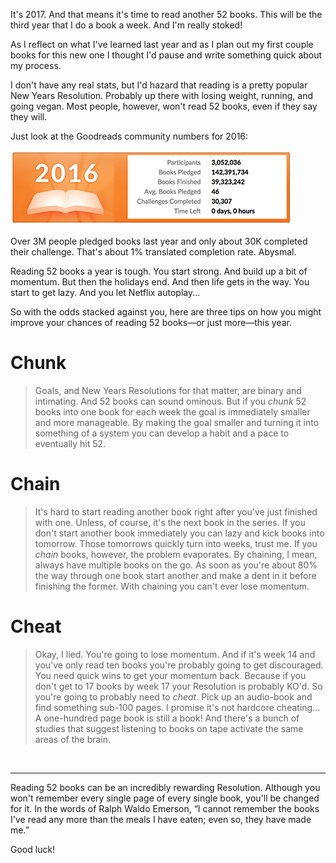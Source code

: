 It's 2017. And that means it's time to read another 52 books. This will be the third year that I do a book a week. And I'm really stoked!

As I reflect on what I've learned last year and as I plan out my first couple books for this new one I thought I'd pause and write something quick about my process.

I don't have any real stats, but I'd hazard that reading is a pretty popular New Years Resolution. Probably up there with losing weight, running, and going vegan. Most people, however, won't read 52 books, even if they say they will.

Just look at the Goodreads community numbers for 2016:

![](/assets/img/2017books_pledged2.png)

Over 3M people pledged books last year and only about 30K completed their challenge. That's about 1% translated completion rate. Abysmal.

Reading 52 books a year is tough. You start strong. And build up a bit of momentum. But then the holidays end. And then life gets in the way. You start to get lazy. And you let Netflix autoplay...

So with the odds stacked against you, here are three tips on how you might improve your chances of reading 52 books—or just more—this year.

# Chunk
 
> Goals, and New Years Resolutions for that matter, are binary and intimating. And 52 books can sound ominous. But if you *chunk* 52 books into one book for each week the goal is immediately smaller and more manageable. By making the goal smaller and turning it into something of a system you can develop a habit and a pace to eventually hit 52. 

# Chain

> It's hard to start reading another book right after you've just finished with one. Unless, of course, it's the next book in the series. If you don't start another book immediately you can lazy and kick books into tomorrow. Those tomorrows quickly turn into weeks, trust me. If you *chain* books, however, the problem evaporates. By chaining, I mean, always have multiple books on the go. As soon as you're about 80% the way through one book start another and make a dent in it before finishing the former. With chaining you can't ever lose momentum.

# Cheat

> Okay, I lied. You're going to lose momentum. And if it's week 14 and you've only read ten books you're probably going to get discouraged. You need quick wins to get your momentum back. Because if you don't get to 17 books by week 17 your Resolution is probably KO'd. So you're going to probably need to *cheat*. Pick up an audio-book and find something sub-100 pages. I promise it's not hardcore cheating... A one-hundred page book is still a book! And there's a bunch of studies that suggest listening to books on tape activate the same areas of the brain.

<br />

***

Reading 52 books can be an incredibly rewarding Resolution. Although you won't remember every single page of every single book, you'll be changed for it. In the words of Ralph Waldo Emerson, “I cannot remember the books I've read any more than the meals I have eaten; even so, they have made me.” 

Good luck!